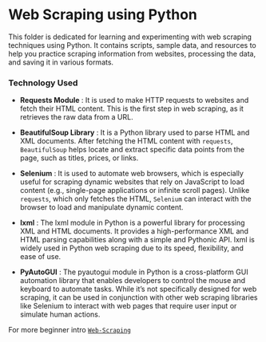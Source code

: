 # Web Scraping using Python

This folder is dedicated for learning and experimenting with web scraping techniques using Python. It contains scripts, sample data, and resources to help you practice scraping information from websites, processing the data, and saving it in various formats.

### Technology Used
  - **Requests Module** : It is used to make HTTP requests to websites and fetch their HTML content. This is the first step in web scraping, as it retrieves the raw data from a URL.
  
  - **BeautifulSoup Library** : It is a Python library used to parse HTML and XML documents. After fetching the HTML content with `requests`, `BeautifulSoup` helps locate and extract specific data points from the page, such as titles, prices, or links.
  
  - **Selenium** : It is used to automate web browsers, which is especially useful for scraping dynamic websites that rely on JavaScript to load content (e.g., single-page applications or infinite scroll pages). Unlike `requests`, which only fetches the HTML, `Selenium` can interact with the browser to load and manipulate dynamic content.
  -  **lxml** : The lxml module in Python is a powerful library for processing XML and HTML documents. It provides a high-performance XML and HTML parsing capabilities along with a simple and Pythonic API. lxml is widely used in Python web scraping due to its speed, flexibility, and ease of use.
  -  **PyAutoGUI** : The pyautogui module in Python is a cross-platform GUI automation library that enables developers to control the mouse and keyboard to automate tasks. While it’s not specifically designed for web scraping, it can be used in conjunction with other web scraping libraries like Selenium to interact with web pages that require user input or simulate human actions.

For more beginner intro [`Web-Scraping`](https://www.geeksforgeeks.org/python-web-scraping-tutorial/)


